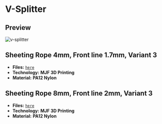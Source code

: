# V-Splitter

## Preview

![v-splitter](sheeting_rope_4mm/front_line_1.7mm/variant_3/v-splitter_mjf.png)

## Sheeting Rope 4mm, Front line 1.7mm, Variant 3

- **Files:** [`here`](sheeting_rope_4mm/front_line_1.7mm/variant_3)
- **Technology:** **MJF 3D Printing**
- **Material:** **PA12 Nylon**

## Sheeting Rope 8mm, Front line 2mm, Variant 3

- **Files:** [`here`](sheeting_rope_8mm/front_line_2mm/variant_3)
- **Technology:** **MJF 3D Printing**
- **Material:** **PA12 Nylon**
